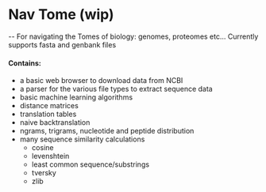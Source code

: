 # Nav Tome (wip)
-- For navigating the Tomes of biology: genomes, proteomes etc...
Currently supports fasta and genbank files

#### Contains:
 - a basic web browser to download data from NCBI
 - a parser for the various file types to extract sequence data
 - basic machine learning algorithms
 - distance matrices
 - translation tables
 - naive backtranslation
 - ngrams, trigrams, nucleotide and peptide distribution
 - many sequence similarity calculations
   - cosine
   - levenshtein
   - least common sequence/substrings
   - tversky
   - zlib



